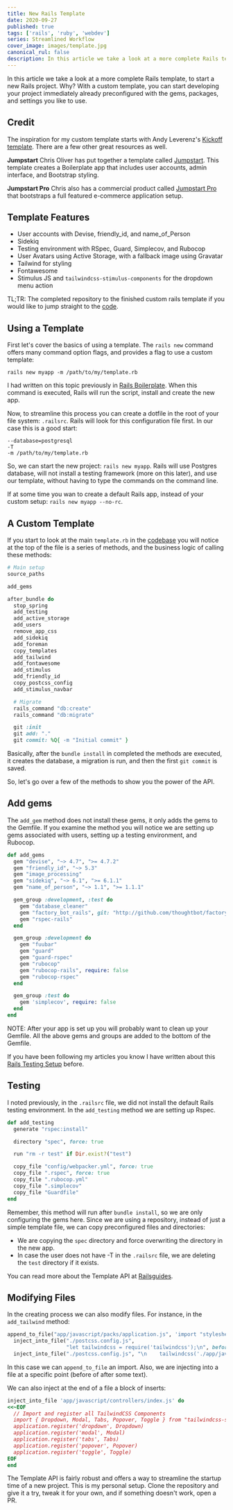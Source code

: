 ```yaml
---
title: New Rails Template
date: 2020-09-27
published: true
tags: ['rails', 'ruby', 'webdev']
series: Streamlined Workflow
cover_image: images/template.jpg
canonical_rul: false
description: In this article we take a look at a more complete Rails template, to start a new Rails project. Why? With a custom template, you can start developing your project immediately already preconfigured with the gems, packages, and settings you like to use.
---
```


In this article we take a look at a more complete Rails template, to start a new Rails project. Why? With a custom template, you can start developing your project immediately already preconfigured with the gems, packages, and settings you like to use.

## Credit
The inspiration for my custom template starts with Andy Leverenz's [Kickoff template](https://github.com/justalever/kickoff_tailwind). There are a few other great resources as well.

**Jumpstart** Chris Oliver has put together a template called [Jumpstart](https://github.com/excid3/jumpstart). This template creates a Boilerplate app that includes user accounts, admin interface, and Bootstrap styling.

**Jumpstart Pro** Chris also has a commercial product called [Jumpstart Pro](https://jumpstartrails.com/) that bootstraps a full featured e-commerce application setup.

## Template Features

- User accounts with Devise, friendly_id, and name_of_Person
- Sidekiq
- Testing environment with RSpec, Guard, Simplecov, and Rubocop
- User Avatars using Active Storage, with a fallback image using Gravatar
- Tailwind for styling
- Fontawesome
- Stimulus JS and `tailwindcss-stimulus-components` for the dropdown menu action

TL;TR:  The completed repository to the finished custom rails template if you would like to jump straight to the [code](https://github.com/eclectic-coding/eclectic_template).

## Using a Template
First let's cover the basics of using a template. The `rails new` command offers many command option flags, and provides a flag to use a custom template:
```
rails new myapp -m /path/to/my/template.rb

```
I had written on this topic previously in [Rails Boilerplate](/rails-boilerplate)<!-- @IGNORE PREVIOUS: link -->. When this command is executed, Rails will run the script, install and create the new app.

Now, to streamline this process you can create a dotfile in the root of your file system: `.railsrc`. Rails will look for this configuration file first. In our case this is a good start:
```
--database=postgresql
-T
-m /path/to/my/template.rb
```
So, we can start the new project: `rails new myapp`. Rails will use Postgres database, will not install a testing framework (more on this later), and use our template, without having to type the commands on the command line.

If at some time you wan to create a default Rails app, instead of your custom setup: `rails new myapp --no-rc`.

## A Custom Template
If you start to look at the main `template.rb` in the [codebase](https://github.com/eclectic-coding/eclectic_template/blob/main/template.rb) you will notice at the top of the file is a series of methods, and the business logic of calling these methods:
```ruby
# Main setup
source_paths

add_gems

after_bundle do
  stop_spring
  add_testing
  add_active_storage
  add_users
  remove_app_css
  add_sidekiq
  add_foreman
  copy_templates
  add_tailwind
  add_fontawesome
  add_stimulus
  add_friendly_id
  copy_postcss_config
  add_stimulus_navbar

  # Migrate
  rails_command "db:create"
  rails_command "db:migrate"

  git :init
  git add: "."
  git commit: %Q{ -m "Initial commit" }
```
Basically, after the `bundle install` in completed the methods are executed, it creates the database, a migration is run, and then the first `git commit` is saved.

So, let's go over a few of the methods to show you the power of the API.

## Add gems
The `add_gem` method does not install these gems, it only adds the gems to the Gemfile. If you examine the method you will notice we are setting up gems associated with users, setting up a testing environment, and Rubocop.
```ruby
def add_gems
  gem "devise", "~> 4.7", ">= 4.7.2"
  gem "friendly_id", "~> 5.3"
  gem "image_processing"
  gem "sidekiq", "~> 6.1", ">= 6.1.1"
  gem "name_of_person", "~> 1.1", ">= 1.1.1"

  gem_group :development, :test do
    gem "database_cleaner"
    gem "factory_bot_rails", git: "http://github.com/thoughtbot/factory_bot_rails"
    gem "rspec-rails"
  end

  gem_group :development do
    gem "fuubar"
    gem "guard"
    gem "guard-rspec"
    gem "rubocop"
    gem "rubocop-rails", require: false
    gem "rubocop-rspec"
  end

  gem_group :test do
    gem 'simplecov', require: false
  end
end
```
NOTE: After your app is set up you will probably want to clean up your Gemfile. All the above gems and groups are added to the bottom of the Gemfile.

If you have been following my articles you know I have written about this [Rails Testing Setup](/rails-testing-setup)<!-- @IGNORE PREVIOUS: link --> before.

## Testing
I noted previously, in the `.railsrc` file, we did not install the default Rails testing environment. In the `add_testing` method we are setting up Rspec.
```ruby
def add_testing
  generate "rspec:install"

  directory "spec", force: true

  run "rm -r test" if Dir.exist?("test")

  copy_file "config/webpacker.yml", force: true
  copy_file ".rspec", force: true
  copy_file ".rubocop.yml"
  copy_file ".simplecov"
  copy_file "Guardfile"
end
```
Remember, this method will run after `bundle install`, so we are only configuring the gems here. Since we are using a repository, instead of just a simple template file, we can copy preconfigured files and directories:
- We are copying the `spec` directory and force overwriting the directory in the new app.
- In case the user does not have -T in the `.railsrc` file, we are deleting the `test` directory if it exists.

You can read more about the Template API at [Railsguides](https://guides.rubyonrails.org/rails_application_templates.html).

## Modifying Files
In the creating process we can also modify files. For instance, in the `add_tailwind` method:
```ruby
append_to_file("app/javascript/packs/application.js", 'import "stylesheets/application"' + "\n")
  inject_into_file("./postcss.config.js",
                   "let tailwindcss = require('tailwindcss');\n", before: "module.exports")
  inject_into_file("./postcss.config.js", "\n    tailwindcss('./app/javascript/stylesheets/tailwind.config.js'),", after: "plugins: [")

```
In this case we can `append_to_file` an import. Also, we are injecting into a file at a specific point (before of after some text).

We can also inject at the end of a file a block of inserts:
```ruby
inject_into_file 'app/javascript/controllers/index.js' do
<<~EOF
  // Import and register all TailwindCSS Components
  import { Dropdown, Modal, Tabs, Popover, Toggle } from "tailwindcss-stimulus-components"
  application.register('dropdown', Dropdown)
  application.register('modal', Modal)
  application.register('tabs', Tabs)
  application.register('popover', Popover)
  application.register('toggle', Toggle)
EOF
end
```

The Template API is fairly robust and offers a way to streamline the startup time of a new project. This is my personal setup. Clone the repository and give it a try, tweak it for your own, and if something doesn't work, open a PR.


